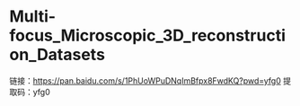 # Multi-focus_Microscopic_3D_reconstruction_Datasets
链接：https://pan.baidu.com/s/1PhUoWPuDNqImBfpx8FwdKQ?pwd=yfg0 
提取码：yfg0
